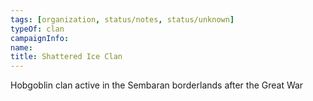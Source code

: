 ```yaml
---
tags: [organization, status/notes, status/unknown]
typeOf: clan
campaignInfo:
name:
title: Shattered Ice Clan
---
```


Hobgoblin clan active in the Sembaran borderlands after the Great War